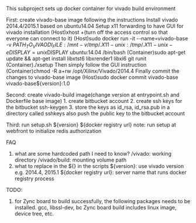This subproject sets up docker container for vivado build environment

First: create vivado-base image following the instructions
	Install vivado 2014.4/2015.1 based on ubuntu14.04
	Setup x11 forwarding to have GUI for vivado installation
		(Host)xhost +(turn off the access control so that everyone can connect to it)
		(Host)sudo docker run -it --name=vivado-base -v $PATH_TO_VIVAODI_FILE:/mnt  -v /tmp/.X11-unix:/tmp/.X11-unix -e DISPLAY=unix$DISPLAY ubuntu:14.04 /bin/bash
		(Container)sudo apt-get update && apt-get install libxtst6 libxrender1 libxi6 git runit
		(Container)./xsetup
	Then simply follow the GUI instruction
		(Container)chmod -R a+rw /opt/Xilinx/Vivado/2014.4
	Finally commit the changes to vivado-base image
		(Host)sudo docker commit vivado-base vivado-base${version}:1.0

Second: create vivado-build image(change version at entrypoint.sh and Dockerfile base image)
	1. create bitbucket account
	2. create ssh keys for the bitbucket
		ssh-keygen
	3. store the keys as id_rsa, id_rsa.pub in a directory called sshkeys
		also push the public key to the bitbucket account

Third: run setup.sh ${version} ${docker registry url}
	note: run setup at webfront to initialize redis authorization

FAQ
1. what are some hardcoded path I need to know?
	/vivado: working directory
	/vivado/build: mounting volume path
2. what to replace in the ${} in the scripts
	${version}: use vivado version e.g. 2014.4, 2015.1
	${docker registry url}: server name that runs docker registry process

TODO:
1. for Zync board to build successfully, the following packages needs to be installed.
	gcc, libssl-dev, bc
	Zync board build includes linux image, device tree, etc.

